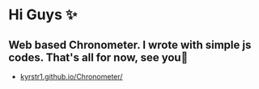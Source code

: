 # Hi Guys ✨
Web based Chronometer. I wrote with simple js codes.
That's all for now, see you👋
-
 - [ kyrstr1.github.io/Chronometer/ ](https://kyrstr1.github.io/Chronometer/) 

